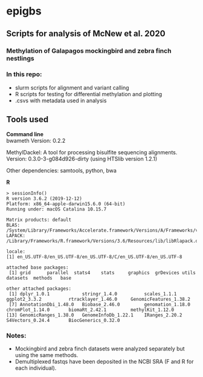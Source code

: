 # epigbs

## Scripts for analysis of McNew et al. 2020 
### Methylation of Galapagos mockingbird and zebra finch nestlings


### In this repo: 

- slurm scripts for alignment and variant calling 
- R scripts for testing for differential methylation and plotting
- .csvs with metadata used in analysis

## Tools used 
**Command line**  
bwameth Version: 0.2.2

MethylDackel: A tool for processing bisulfite sequencing alignments.
Version: 0.3.0-3-g084d926-dirty (using HTSlib version 1.2.1)

Other dependencies: samtools, python, bwa

**R**
```
> sessionInfo()
R version 3.6.2 (2019-12-12)
Platform: x86_64-apple-darwin15.6.0 (64-bit)
Running under: macOS Catalina 10.15.7

Matrix products: default
BLAS:   /System/Library/Frameworks/Accelerate.framework/Versions/A/Frameworks/vecLib.framework/Versions/A/libBLAS.dylib
LAPACK: /Library/Frameworks/R.framework/Versions/3.6/Resources/lib/libRlapack.dylib

locale:
[1] en_US.UTF-8/en_US.UTF-8/en_US.UTF-8/C/en_US.UTF-8/en_US.UTF-8

attached base packages:
 [1] grid      parallel  stats4    stats     graphics  grDevices utils     datasets  methods   base     

other attached packages:
 [1] dplyr_1.0.1            stringr_1.4.0          scales_1.1.1           ggplot2_3.3.2          rtracklayer_1.46.0     GenomicFeatures_1.38.2
 [7] AnnotationDbi_1.48.0   Biobase_2.46.0         genomation_1.18.0      chromPlot_1.14.0       biomaRt_2.42.1         methylKit_1.12.0      
[13] GenomicRanges_1.38.0   GenomeInfoDb_1.22.1    IRanges_2.20.2         S4Vectors_0.24.4       BiocGenerics_0.32.0   
```

### Notes: 

- Mockingbird and zebra finch datasets were analyzed separately but using the same methods. 
- Demultiplexed fastqs have been deposited in the NCBI SRA (F and R for each individual). 
